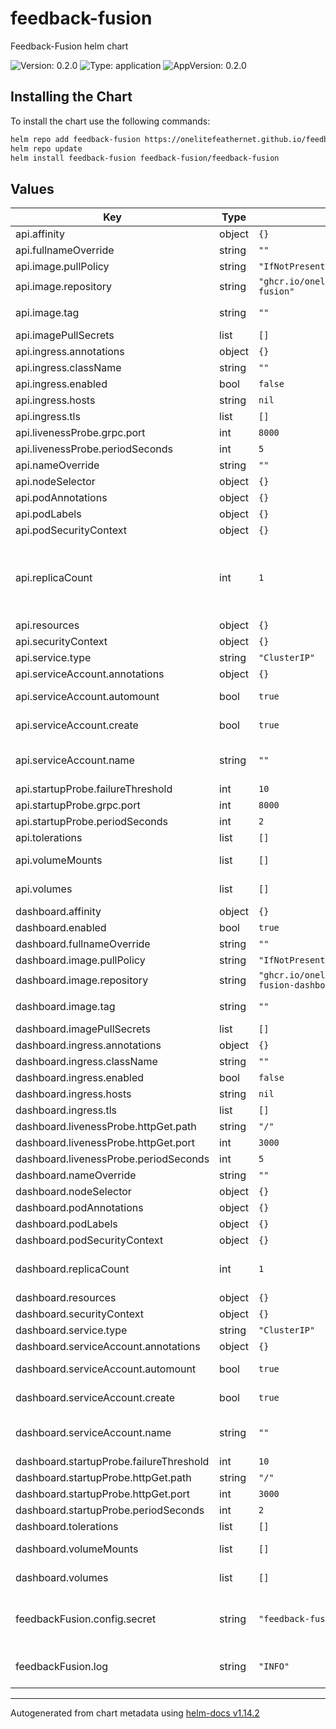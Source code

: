 # feedback-fusion

Feedback-Fusion helm chart

![Version: 0.2.0](https://img.shields.io/badge/Version-0.2.0-informational?style=flat-square) ![Type: application](https://img.shields.io/badge/Type-application-informational?style=flat-square) ![AppVersion: 0.2.0](https://img.shields.io/badge/AppVersion-0.2.0-informational?style=flat-square)

## Installing the Chart

To install the chart use the following commands:

```sh
helm repo add feedback-fusion https://onelitefeathernet.github.io/feedback-fusion/
helm repo update
helm install feedback-fusion feedback-fusion/feedback-fusion
```

## Values

| Key | Type | Default | Description |
|-----|------|---------|-------------|
| api.affinity | object | `{}` |  |
| api.fullnameOverride | string | `""` | full name override |
| api.image.pullPolicy | string | `"IfNotPresent"` | pull policy |
| api.image.repository | string | `"ghcr.io/onelitefeathernet/feedback-fusion"` | image repository |
| api.image.tag | string | `""` | Overrides the image tag whose default is the chart appVersion. |
| api.imagePullSecrets | list | `[]` | optional pull secrets |
| api.ingress.annotations | object | `{}` | annotations to attach to the ingress resource |
| api.ingress.className | string | `""` | which ingress class to use |
| api.ingress.enabled | bool | `false` | wether to create the ingress |
| api.ingress.hosts | string | `nil` | hosts to listen on |
| api.ingress.tls | list | `[]` | tls secret reference |
| api.livenessProbe.grpc.port | int | `8000` |  |
| api.livenessProbe.periodSeconds | int | `5` |  |
| api.nameOverride | string | `""` | name override |
| api.nodeSelector | object | `{}` |  |
| api.podAnnotations | object | `{}` | annotatiosn to attach to the pod |
| api.podLabels | object | `{}` | labels to attach to the pod |
| api.podSecurityContext | object | `{}` | the pod security context |
| api.replicaCount | int | `1` | If you want to use high availability make sure to configure skytable distributed caching as  otherwise the replicas won't know a different instance modified the dataset. See https://onelitefeathernet.github.io/feedback-fusion/nightly/docs/caching.html#caching |
| api.resources | object | `{}` | pod resources |
| api.securityContext | object | `{}` | security context |
| api.service.type | string | `"ClusterIP"` | service type |
| api.serviceAccount.annotations | object | `{}` | Annotations to add to the service account |
| api.serviceAccount.automount | bool | `true` | Automatically mount a ServiceAccount's API credentials? |
| api.serviceAccount.create | bool | `true` | Specifies whether a service account should be created |
| api.serviceAccount.name | string | `""` | The name of the service account to use. If not set and create is true, a name is generated using the fullname template |
| api.startupProbe.failureThreshold | int | `10` |  |
| api.startupProbe.grpc.port | int | `8000` |  |
| api.startupProbe.periodSeconds | int | `2` |  |
| api.tolerations | list | `[]` |  |
| api.volumeMounts | list | `[]` | Additional volumeMounts on the output Deployment definition. |
| api.volumes | list | `[]` | Additional volumes on the output Deployment definition. |
| dashboard.affinity | object | `{}` |  |
| dashboard.enabled | bool | `true` |  |
| dashboard.fullnameOverride | string | `""` | full name override |
| dashboard.image.pullPolicy | string | `"IfNotPresent"` | pull policy |
| dashboard.image.repository | string | `"ghcr.io/onelitefeathernet/feedback-fusion-dashboard"` | image repository |
| dashboard.image.tag | string | `""` | Overrides the image tag whose default is the chart appVersion. |
| dashboard.imagePullSecrets | list | `[]` | optional pull secrets |
| dashboard.ingress.annotations | object | `{}` | annotations to attach to the ingress resource |
| dashboard.ingress.className | string | `""` | which ingress class to use |
| dashboard.ingress.enabled | bool | `false` | wether to create the ingress |
| dashboard.ingress.hosts | string | `nil` | hosts to listen on |
| dashboard.ingress.tls | list | `[]` | tls secret reference |
| dashboard.livenessProbe.httpGet.path | string | `"/"` |  |
| dashboard.livenessProbe.httpGet.port | int | `3000` |  |
| dashboard.livenessProbe.periodSeconds | int | `5` |  |
| dashboard.nameOverride | string | `""` | name override |
| dashboard.nodeSelector | object | `{}` |  |
| dashboard.podAnnotations | object | `{}` | annotatiosn to attach to the pod |
| dashboard.podLabels | object | `{}` | labels to attach to the pod |
| dashboard.podSecurityContext | object | `{}` | the pod security context |
| dashboard.replicaCount | int | `1` | count of rep=licas to deploy. The dashboard is stateless so you can just increase this value. |
| dashboard.resources | object | `{}` | pod resources |
| dashboard.securityContext | object | `{}` | security context |
| dashboard.service.type | string | `"ClusterIP"` | service type |
| dashboard.serviceAccount.annotations | object | `{}` | Annotations to add to the service account |
| dashboard.serviceAccount.automount | bool | `true` | Automatically mount a ServiceAccount's API credentials? |
| dashboard.serviceAccount.create | bool | `true` | Specifies whether a service account should be created |
| dashboard.serviceAccount.name | string | `""` | The name of the service account to use. If not set and create is true, a name is generated using the fullname template |
| dashboard.startupProbe.failureThreshold | int | `10` |  |
| dashboard.startupProbe.httpGet.path | string | `"/"` |  |
| dashboard.startupProbe.httpGet.port | int | `3000` |  |
| dashboard.startupProbe.periodSeconds | int | `2` |  |
| dashboard.tolerations | list | `[]` |  |
| dashboard.volumeMounts | list | `[]` | Additional volumeMounts on the output Deployment definition. |
| dashboard.volumes | list | `[]` | Additional volumes on the output Deployment definition. |
| feedbackFusion.config.secret | string | `"feedback-fusion-config"` | the secret containing the config.yaml For all configuration options see https://onelitefeathernet.github.io/feedback-fusion/nightly/docs/configuration.html |
| feedbackFusion.log | string | `"INFO"` | see https://onelitefeathernet.github.io/feedback-fusion/nightly/docs/observability/logging.html |

----------------------------------------------
Autogenerated from chart metadata using [helm-docs v1.14.2](https://github.com/norwoodj/helm-docs/releases/v1.14.2)

